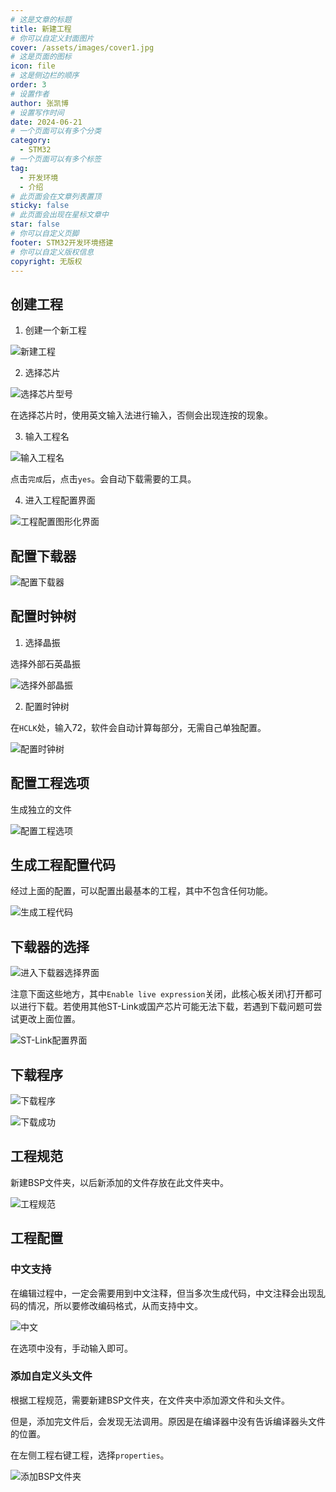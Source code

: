 ```yaml
---
# 这是文章的标题
title: 新建工程
# 你可以自定义封面图片
cover: /assets/images/cover1.jpg
# 这是页面的图标
icon: file
# 这是侧边栏的顺序
order: 3
# 设置作者
author: 张凯博
# 设置写作时间
date: 2024-06-21
# 一个页面可以有多个分类
category:
  - STM32
# 一个页面可以有多个标签
tag:
  - 开发环境
  - 介绍
# 此页面会在文章列表置顶
sticky: false
# 此页面会出现在星标文章中
star: false
# 你可以自定义页脚
footer: STM32开发环境搭建
# 你可以自定义版权信息
copyright: 无版权
---
```

## 创建工程
1. 创建一个新工程

![新建工程](../picture/1.开发环境搭建/新建工程.png)

2. 选择芯片

![选择芯片型号](../picture/1.开发环境搭建/选择芯片.png)

在选择芯片时，使用英文输入法进行输入，否侧会出现连按的现象。

3. 输入工程名

![输入工程名](../picture/1.开发环境搭建/选择芯片.png)

点击`完成`后，点击`yes`。会自动下载需要的工具。

4. 进入工程配置界面

![工程配置图形化界面](../picture/1.开发环境搭建/图形化界面.png)


## 配置下载器

![配置下载器](../picture/1.开发环境搭建/下载器.png)

## 配置时钟树
1. 选择晶振

选择外部石英晶振

![选择外部晶振](../picture/1.开发环境搭建/选择时钟.png)

2. 配置时钟树

在`HCLK`处，输入72，软件会自动计算每部分，无需自己单独配置。

![配置时钟树](../picture/1.开发环境搭建/配置时钟树.png)

## 配置工程选项

生成独立的文件

![配置工程选项](../picture/1.开发环境搭建/工程配置.png)

## 生成工程配置代码

经过上面的配置，可以配置出最基本的工程，其中不包含任何功能。

![生成工程代码](../picture/1.开发环境搭建/生成代码.png)

## 下载器的选择

![进入下载器选择界面](../picture/1.开发环境搭建/debug选项.png)

注意下面这些地方，其中`Enable live expression`关闭，此核心板关闭\打开都可以进行下载。若使用其他ST-Link或国产芯片可能无法下载，若遇到下载问题可尝试更改上面位置。

![ST-Link配置界面](../picture/1.开发环境搭建/STlink.png)

## 下载程序

![下载程序](../picture/1.开发环境搭建/下载.png)

![下载成功](../picture/1.开发环境搭建/下载成功.png)

## 工程规范
新建BSP文件夹，以后新添加的文件存放在此文件夹中。

![工程规范](../picture/1.开发环境搭建/工程规范.png)

## 工程配置

### 中文支持
在编辑过程中，一定会需要用到中文注释，但当多次生成代码，中文注释会出现乱码的情况，所以要修改编码格式，从而支持中文。

![中文](../picture/4.串口/8.中文.png)

在选项中没有，手动输入即可。

### 添加自定义头文件
根据工程规范，需要新建BSP文件夹，在文件夹中添加源文件和头文件。

但是，添加完文件后，会发现无法调用。原因是在编译器中没有告诉编译器头文件的位置。

在左侧工程右键工程，选择`properties`。

![添加BSP文件夹](../picture/1.开发环境搭建/添加头文件.png)
